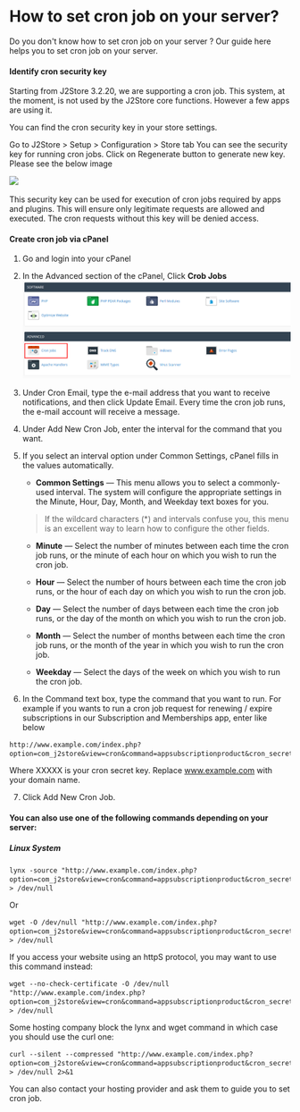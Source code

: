 # How to set cron job on your server?

Do you don't know how to set cron job on your server ? Our guide here helps you to set cron job on your server.

#### Identify cron security key

Starting from J2Store 3.2.20, we are supporting a cron job. This system, at the moment, is not used by the J2Store core functions. However a few apps are using it.

You can find the cron security key in your store settings.

Go to J2Store > Setup > Configuration > Store tab
You can see the security key for running cron jobs. Click on Regenerate button to generate new key. Please see the below image

![](./assets/images/j2store-cron-key.png)

This security key can be used for execution of cron jobs required by apps and plugins. This will ensure only legitimate requests are allowed and executed. The cron requests without this key will be denied access.

#### Create cron job via cPanel

1. Go and login into your cPanel

2. In the Advanced section of the cPanel, Click **Crob Jobs**
![](./assets/images/cron-job.png)

3. Under Cron Email, type the e-mail address that you want to receive notifications, and then click Update Email. Every time the cron job runs, the e-mail account will receive a message.

4. Under Add New Cron Job, enter the interval for the command that you want.

5. If you select an interval option under Common Settings, cPanel fills in the values automatically.

    * **Common Settings** — This menu allows you to select a commonly-used interval. The system will configure the appropriate settings in the Minute, Hour, Day, Month, and Weekday text boxes for you.
    >If the wildcard characters (*) and intervals confuse you, this menu is an excellent way to learn how to configure the other fields.
    * **Minute** — Select the number of minutes between each time the cron job runs, or the minute of each hour on which you wish to run the cron job.
    
    * **Hour** — Select the number of hours between each time the cron job runs, or the hour of each day on which you wish to run the cron job.
    
    * **Day** — Select the number of days between each time the cron job runs, or the day of the month on which you wish to run the cron job.
    
    * **Month** — Select the number of months between each time the cron job runs, or the month of the year in which you wish to run the cron job.
    
    * **Weekday** — Select the days of the week on which you wish to run the cron job.

6. In the Command text box, type the command that you want to run. For example if you wants to run a cron job request for renewing / expire subscriptions in our Subscription and Memberships app, enter like below
  ```
  http://www.example.com/index.php?option=com_j2store&view=cron&command=appsubscriptionproduct&cron_secret=XXXXX
  ```
  Where XXXXX is your cron secret key. Replace www.example.com with your domain name.

7. Click Add New Cron Job.

#### You can also use one of the following commands depending on your server:

##### Linux System
```
lynx -source "http://www.example.com/index.php?option=com_j2store&view=cron&command=appsubscriptionproduct&cron_secret=XXXXX" > /dev/null
```
Or
```
wget -O /dev/null "http://www.example.com/index.php?option=com_j2store&view=cron&command=appsubscriptionproduct&cron_secret=XXXXX" > /dev/null
```
If you access your website using an httpS protocol, you may want to use this command instead:
```
wget --no-check-certificate -O /dev/null "http://www.example.com/index.php?option=com_j2store&view=cron&command=appsubscriptionproduct&cron_secret=XXXXX" > /dev/null
```
Some hosting company block the lynx and wget command in which case you should use the curl one:
```
curl --silent --compressed "http://www.example.com/index.php?option=com_j2store&view=cron&command=appsubscriptionproduct&cron_secret=XXXXX" > /dev/null 2>&1
```
You can also contact your hosting provider and ask them to guide you to set cron job.